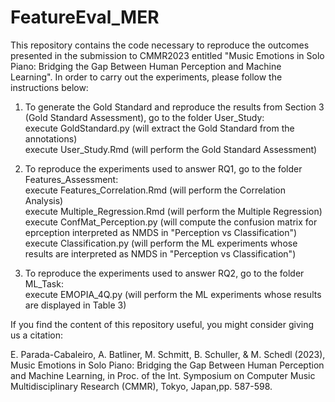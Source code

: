 # FeatureEval_MER

This repository contains the code necessary to reproduce the outcomes presented in the submission to CMMR2023 entitled "Music Emotions in Solo Piano: Bridging the Gap Between Human Perception and Machine Learning". In order to carry out the experiments, please follow the instructions below:

1. To generate the Gold Standard and reproduce the results from Section 3 (Gold Standard Assessment), go to the folder User_Study:<br> 
execute GoldStandard.py (will extract the Gold Standard from the annotations)<br> 
execute User_Study.Rmd (will perform the Gold Standard Assessment) 

2. To reproduce the experiments used to answer RQ1, go to the folder Features_Assessment:<br> 
execute Features_Correlation.Rmd (will perform the Correlation Analysis)<br> 
execute Multiple_Regression.Rmd (will perform the Multiple Regression)<br> 
execute ConfMat_Perception.py (will compute the confusion matrix for eprception interpreted as NMDS in "Perception vs Classification")<br> 
execute Classification.py (will perform the ML experiments whose results are interpreted as NMDS in "Perception vs Classification")

3. To reproduce the experiments used to answer RQ2, go to the folder ML_Task:<br> 
execute EMOPIA_4Q.py (will perform the ML experiments whose results are displayed in Table 3)

If you find the content of this repository useful, you might consider giving us a citation:

E. Parada-Cabaleiro, A. Batliner, M. Schmitt, B. Schuller, & M. Schedl (2023), Music Emotions in Solo Piano: Bridging the Gap Between Human Perception and Machine Learning, in Proc. of the Int. Symposium on Computer Music Multidisciplinary Research (CMMR), Tokyo, Japan,pp. 587-598.
